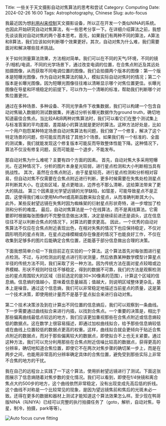 Title: 一些关于天文摄影自动对焦算法的思考和尝试
Category: Computing
Date: 2024-02-26 16:00
Tags: Astrophotography, Chinese
Slug: auto-focus

我最近因为想[利用AI来控制](/ai-robot.html)天文摄影设备，所以正在开发一个类似NINA的系统。也因此开始研究自动对焦算法，有一些思考分享一下。在详细介绍算法之前，我想先谈谈我对自动对焦的两个基本思考。首先，如果我们有两种不同的算法，A算法和B算法，我们应该如何判断哪个效果更好。其次，自动对焦为什么难，我们需要面对和解决哪些技术挑战。

关于如何测量算法效果，方法相对简单。我们可以在不同的天气/环境，不同的镜子/相机/电调，不同的光学场景下，通过改变电调的位置，在合焦点附近及其远处拍摄图像，从而获取不同电调位置的图像。我们会拍摄两个版本的图像：第一个版本是短曝光图像，作为自动对焦算法的输入，模拟实际自动对焦时的情况；第二个版本是长曝光图像。因为短曝光图像往往难以清晰显示哪个对焦位置更佳。长曝光图像在导星和环境稳定的前提下，可以作为一个清晰的标准，帮助我们判断哪个对焦位置更优。

通过在多种场景、多种设备、不同光学条件下收集数据，我们可以构建一个包含自动对焦输入数据的测试数据集，并通过分析长曝光数据作为ground truth，确切地知道最佳合焦点。当比较A和B两种对焦算法时，我们可以看它们在整个测试集上与标准答案的平均差距，差距越小的算法就是更好的算法。这种方法好处是，比如一个用户抱怨某种特定场景自动对焦算法有问题，我们做了一个修复，解决了这个特定场景的问题，但可能反而弄挂了其他3个场景。如果我们有一个标准的、全面的测试集，我们就能发现这个修复版本可能反而导致整体性能下降。这种情况下，算法不仅没有修复问题，反而可能是一个退步，不能发布。

那自动对焦为什么难呢？主要有四个方面的因素。
首先，自动对焦大多采用短曝光。在这种情况下，分析的图片本身星光较弱，进行星点检测和大小判断相当具有挑战性。
其次，虽然在合焦点附近，由于星星较亮，进行星点检测和分析相对容易，但自动对焦不仅需要在合焦点附近进行判断，更多时候需要在失焦处检测星点并判断其大小。在这些区域，星点更暗淡，边界也不那么清晰，这给算法带来了更大的挑战。
第三个因素是光学望远镜的光学缺陷，如彗差，可能导致星点不是正圆，这使得我们难以使用Moffet或高斯函数来拟合星点，从而准确判断其大小。此外，某些反射望远镜在失焦时因为蜘蛛架的衍射星点形状奇特，进一步增加了检测和分析的难度。
最后，自动对焦算法是一个在线算法，而不是离线算法。它需要即时根据每张图像的不完整信息做出决策，决定是继续前进还是调头，这在信息往往不足以判断合焦点的情况下，对算法的要求更高。
因此，一个优秀的自动对焦算法不仅应在合焦点附近表现出色，在相对失焦的情况下也应保持稳定，不仅对圆形明亮的星点有效，在星点边缘模糊或存在像差的情况下也能良好工作，不仅在收集到足够多的图片后能确定合焦位置，还能基于部分信息做出合理的决策。

下面我想简单介绍一下我目前正在实验的一个算法。这个算法首先对每张图进行星点检测。不过，与对检测出的星点进行形状测量，然后依靠某种数学模型计算星点半径的传统方法不同，我们采取了另一种方法。因为传统方法在面对星点较暗或边界模糊、形状不规则时往往不够稳定，得到的数据不可靠，我们的方法是观察检测出的星点周围较大的区域（目前选定的是30×30像素的范围），计算这个区域的信息熵。信息熵的值越小，意味着信息量越高；值越大，则说明区域整体更杂乱，基本上是噪音。通过这个信息熵，我们可以非常稳定地描述当前星点的质量，这是第一个技术决策，即使用统计量而不是基于星点拟合来进行自动对焦。

第二个技术决策涉及到在计算出不同位置的信息熵后，我们可以观察到一条曲线。下一步需要通过曲线拟合来进行内插，以找到合焦点。一个重要的决策是，相比于那些偏离曲线最低点较远的地方，我们应该更加重视那些在合焦点附近或信息熵较低的数据点。这在数学上很容易描述，即通过加权曲线拟合，给予那些信息熵较低或在曲线上位置较低的数据点更高的权重。这样，曲线拟合就会更倾向于贴近合焦点附近的数据点，而对于那些偏离较大的数据点，即使拟合不上也无关紧要。通过这种方法，我们可以充分利用那些在合焦点附近信噪比较高的数据点，获得更高的分辨率，确切地知道合焦位置，即使它不在两次对焦步骤的确切某一步上，而是在两步之间，也能用非常高的分辨率确定具体的合焦位置，避免受到那些实际上非常不合焦的地方的干扰。

我在自己的远程台上实践了一下这个算法，使用折射望远镜进行了测试。下面这张图展示了信息熵随着对焦步数的变化情况。我们可以看到，即使在f/4快镜和离合焦点大约500步的地方，这个曲线依然非常稳定，没有出现变成先高后低的折线。这个曲线不对称是一个比较常见的现象，是因为望远镜焦前和焦后的光斑未必一致。还得在更多的数据和器材上测试才能知道这个算法效果怎么样。至少现在鸭哥版NINA（叫NIYA）已经可以完整的执行拍摄任务了（goto，解析，自动对焦，导星，制冷，拍摄，park等等）。

![Auto focus curve fitting](/images/auto_focus_curve.png)

<script async data-uid="65448d4615" src="https://yage.kit.com/65448d4615/index.js"></script>
